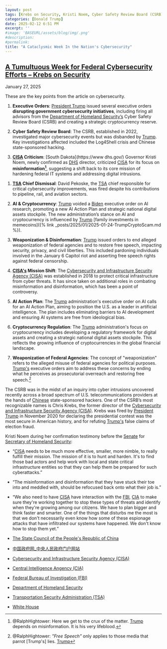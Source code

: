 ```yaml
---
layout: post
tags: [Krebs on Security, Kristi Noem, Cyber Safety Review Board (CSRB), Federal Bureau of Investigation (FBI), 5-Central Intelligence Angency (CIA), Cybersecurity and Infrastructure Security Agency (CISA), Department of Homeland Security, Transportation Security Administration (TSA), White House (WH), president (POTUS), politics]
categories: [Donald Trump]
date: 2025-02-12 6:51 PM
excerpt: ''
#image: 'BASEURL/assets/blog/img/.png'
#description:
#permalink:
title: "A Cataclysmic Week In the Nation's Cybersecurity"
---
```



## [A Tumultuous Week for Federal Cybersecurity Efforts – Krebs on Security](https://krebsonsecurity.com/2025/01/a-tumultuous-week-for-federal-cybersecurity-efforts/)

January 27, 2025

These are the key points from the article on cybersecurity. 

1. **Executive Orders**: [President Trump](https://www.whitehouse.gov/) issued several executive orders **disrupting government cybersecurity initiatives**, including firing all advisors from the [Department of Homeland Security’s](https://www.dhs.gov/) Cyber Safety Review Board (CSRB) and creating a strategic cryptocurrency reserve.

2. **Cyber Safety Review Board**: The CSRB, established in 2022, investigated major cybersecurity events but was disbanded by [Trump](https://www.whitehouse.gov/). Key investigations affected included the Log4Shell crisis and Chinese state-sponsored hacking.

3. **[CISA](https://www.cisa.gov/) Criticism**: [South Dakota](https://www dhs.gov/) Governor Kristi Noem, newly confirmed as [DHS](https://www.dhs.gov/) director, criticized [CISA](https://www.cisa.gov/) for its focus on **misinformation[^31]**, suggesting a shift back to its core mission of hardening federal IT systems and addressing digital intrusions.

[^31]: @RalphHightower: Here we get to the crux of the matter. [Trump](https://www.whitehouse.gov/) depends on misinformation. It is his very lifeblood. 

1. **[TSA](https://www.tsa.gov/) Chief Dismissal**: David Pekoske, the [TSA](https://www.tsa.gov/) chief responsible for critical cybersecurity improvements, was fired despite his contributions to pipeline, rail, and aviation sectors.

2. **AI & Cryptocurrency**: [Trump](https://www.whitehouse.gov/) voided a [Biden](https://bidenwhitehouse.archives.gov/) executive order on AI research, promoting a new AI Action Plan and strategic national digital assets stockpile. The new administration’s stance on AI and cryptocurrency is influenced by [Trump](https://www.whitehouse.gov/) [family investments in memecoins]({% link _posts/2025/01/2025-01-24-TrumpCryptoScam.md %}).

3. **Weaponization & Disinformation**: [Trump](https://www.whitehouse.gov/) issued orders to end alleged weaponization of federal agencies and to restore free speech, impacting security, privacy, and civil liberties. This included pardoning individuals involved in the January 6 Capitol riot and asserting free speech rights against federal censorship.

4. **[CISA's](https://www.cisa.gov/) Mission Shift**: The [Cybersecurity and Infrastructure Security Agency (CISA)](https://www.cisa.gov/) was established in 2018 to protect critical infrastructure from cyber threats. It has since taken on additional roles in combating misinformation and disinformation, which has been a point of controversy.

5. **AI Action Plan**: The [Trump](https://www.whitehouse.gov/) administration's executive order on AI calls for an AI Action Plan, aiming to position the U.S. as a leader in artificial intelligence. The plan includes eliminating barriers to AI development and ensuring AI systems are free from ideological bias.

6. **Cryptocurrency Regulation**: The [Trump](https://www.whitehouse.gov/) administration's focus on cryptocurrency includes developing a regulatory framework for digital assets and creating a strategic national digital assets stockpile. This reflects the growing influence of cryptocurrencies in the global financial landscape.

7. **Weaponization of Federal Agencies**: The concept of "weaponization" refers to the alleged misuse of federal agencies for political purposes. [Trump's](https://www.whitehouse.gov/) executive orders aim to address these concerns by ending what he perceives as prosecutorial overreach and restoring free speech.[^71]

[^71]: @RalphHightower: *"Free Speech"* only applies to those media that parrot [Trump's] lies. [Trump](https://www.whitehouse.gov/)

The CSRB was in the midst of an inquiry into cyber intrusions uncovered recently across a broad spectrum of U.S. telecommunications providers at the hands of [Chinese](https://www.gov.cn/) state-sponsored hackers. One of the CSRB’s most recognizable names is Chris Krebs, the former director of the [Cybersecurity and Infrastructure Security Agency (CISA)](https://www.cisa.gov/). Krebs was fired by [President Trump](https://www.whitehouse.gov/) in November 2020 for declaring the presidential contest was the most secure in American history, and for refuting [Trump's](https://www.whitehouse.gov/) false claims of election fraud.

Kristi Noem during her confirmation testimony before the [Senate](https://www.senate.gov/) for [Secretary of Homeland Security](https://www.dhs.gov/):

- “[CISA](https://www.cisa.gov/) needs to be much more effective, smaller, more nimble, to really fulfill their mission. The mission of it is to hunt and harden. It's to find those bad actors and help work with local and state critical infrastructure entities so that they can help them be prepared for such cyberattacks.”
- “The misinformation and disinformation that they have stuck their toe into and meddled with, should be refocused back onto what their job is.”
- “We also need to have [CISA](https://www.cisa.gov/) have interaction with the [FBI](https://www.fbi.gov/), [CIA](https://www.cia.gov/) to make sure they're working together to stop these types of threats and identify when they're growing among our citizens. We have to plan bigger and think faster and smarter. One of the things that disturbs me the most is that we don't necessarily even know how some of these espionage attacks that have infiltrated our systems have happened. We don't know how to stop them yet.”


- [The State Council of the People's Republic of China](https://english.www.gov.cn/)
- [中国政府网_中央人民政府门户网站](https://www.gov.cn/)
- [Cybersecurity and Infrastructure Security Agency (CISA)](https://www.cisa.gov/)
- [Central Intelligence Angency (CIA)](https://www.cia.gov/)
- [Federal Bureau of Investigation (FBI)](https://www.fbi.gov/)
- [Department of Homeland Security](https://www.dhs.gov/)
- [Transportation Security Administration (TSA)](https://www.tsa.gov/)
- [White House](https://www.whitehouse.gov/)
